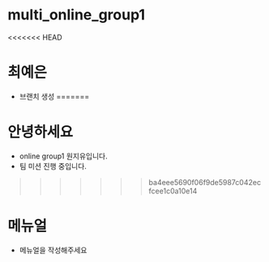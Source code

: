 # multi_online_group1

<<<<<<< HEAD
# 최예은
- 브랜치 생성
=======

# 안녕하세요
- online group1 원지유입니다.
- 팀 미션 진행 중입니다.
>>>>>>> ba4eee5690f06f9de5987c042ecfcee1c0a10e14

# 메뉴얼
- 메뉴얼을 작성해주세요